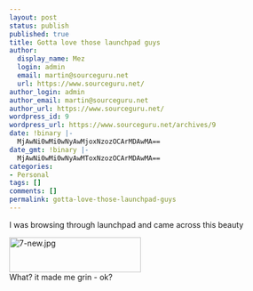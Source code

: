 ```yaml
---
layout: post
status: publish
published: true
title: Gotta love those launchpad guys
author:
  display_name: Mez
  login: admin
  email: martin@sourceguru.net
  url: https://www.sourceguru.net/
author_login: admin
author_email: martin@sourceguru.net
author_url: https://www.sourceguru.net/
wordpress_id: 9
wordpress_url: https://www.sourceguru.net/archives/9
date: !binary |-
  MjAwNi0wMi0wNyAwMjoxNzozOCArMDAwMA==
date_gmt: !binary |-
  MjAwNi0wMi0wNyAwMToxNzozOCArMDAwMA==
categories:
- Personal
tags: []
comments: []
permalink: gotta-love-those-launchpad-guys
---
```

<p>I was browsing through launchpad and came across this beauty</p>
<p><img width="237" height="63" id="image8" alt="7-new.jpg" src="https://www.sourceguru.net/wp-content/uploads/2006/02/7-new.jpg" /><br />
What? it made me grin - ok?</p>
